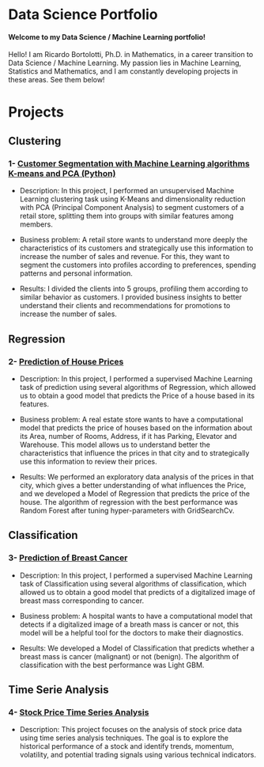 # Data Science Portfolio

#### Welcome to my Data Science / Machine Learning portfolio!

Hello! I am Ricardo Bortolotti, Ph.D. in Mathematics, in a career transition to Data Science / Machine Learning. My passion lies in Machine Learning, Statistics and Mathematics, and I am constantly developing projects in these areas. See them below!

# Projects

## Clustering

### 1- [Customer Segmentation with Machine Learning algorithms K-means and PCA (Python)](https://github.com/Ricardo-Bortolotti/Customer-segmentation/tree/main)

- Description: In this project, I performed an unsupervised Machine Learning clustering task using K-Means and dimensionality reduction with PCA (Principal Component Analysis) to segment customers of a retail store, splitting them into groups with similar features among members.

- Business problem: A retail store wants to understand more deeply the characteristics of its customers and strategically use this information to increase the number of sales and revenue. For this, they want to segment the customers into profiles according to preferences, spending patterns and personal information.

- Results: I divided the clients into 5 groups, profiling them according to similar behavior as customers. I provided business insights to better understand their clients and recommendations for promotions to increase the number of sales.


## Regression

### 2- [Prediction of House Prices](https://github.com/Ricardo-Bortolotti/Regression-house-prices/tree/main)

- Description: In this project, I performed a supervised Machine Learning task of prediction using several algorithms of Regression, which allowed us to obtain a good model that predicts the Price of a house based in its features. 

- Business problem: A real estate store wants to have a computational model that predicts the price of houses based on the information about its Area, number of Rooms, Address, if it has Parking, Elevator and Warehouse. This model allows us to understand better the characteristics that influence the prices in that city and to strategically use this information to review their prices.

- Results: We performed an exploratory data analysis of the prices in that city, which gives a better understanding of what influences the Price, and we developed a Model of Regression that predicts the price of the house. The algorithm of regression with the best performance was Random Forest after tuning hyper-parameters with GridSearchCv.


## Classification

### 3- [Prediction of Breast Cancer](https://github.com/Ricardo-Bortolotti/Breast-cancer-prediction/tree/main)

- Description: In this project, I performed a supervised Machine Learning task of Classification using several algorithms of classification, which allowed us to obtain a good model that predicts of a digitalized image of breast mass corresponding to cancer. 

- Business problem: A hospital wants to have a computational model that detects if a digitalized image of a breath mass is cancer or not, this model will be a helpful tool for the doctors to make their diagnostics.

- Results: We developed a Model of Classification that predicts whether a breast mass is cancer (malignant) or not (benign). The algorithm of classification with the best performance was Light GBM.

## Time Serie Analysis

### 4- [Stock Price Time Series Analysis](https://github.com/Ricardo-Bortolotti/Stock-price-time-series/tree/main)

- Description: This project focuses on the analysis of stock price data using time series analysis techniques. The goal is to explore the historical performance of a stock and identify trends, momentum, volatility, and potential trading signals using various technical indicators.
